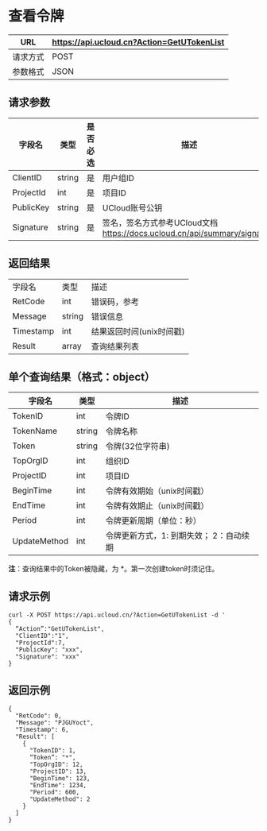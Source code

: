 # 查看令牌

| URL  | <https://api.ucloud.cn?Action=GetUTokenList> |
| ---- | -------------------------------------------- |
| 请求方式 | POST                                         |
| 参数格式 | JSON                                         |

## 请求参数

| 字段名       | 类型     | 是否必选 | 描述                                                               |
| --------- | ------ | ---- | ---------------------------------------------------------------- |
| ClientID  | string | 是    | 用户组ID                                                            |
| ProjectId | int    | 是    | 项目ID                                                             |
| PublicKey | string | 是    | UCloud账号公钥                                                       |
| Signature | string | 是    | 签名，签名方式参考UCloud文档 <https://docs.ucloud.cn/api/summary/signature> |

## 返回结果

|           |        |                                                           |
| --------- | ------ | --------------------------------------------------------- |
| 字段名       | 类型     | 描述                                                        |
| RetCode   | int    | 错误码，参考 [](/management_monitor/utoken/developer/errorcode) |
| Message   | string | 错误信息                                                      |
| Timestamp | int    | 结果返回时间(unix时间戳)                                           |
| Result    | array  | 查询结果列表                                                    |

## 单个查询结果（格式：object）

| 字段名          | 类型     | 描述                     |
| ------------ | ------ | ---------------------- |
| TokenID      | int    | 令牌ID                   |
| TokenName    | string | 令牌名称                   |
| Token        | string | 令牌(32位字符串)             |
| TopOrgID     | int    | 组织ID                   |
| ProjectID    | int    | 项目ID                   |
| BeginTime    | int    | 令牌有效期始（unix时间戳）        |
| EndTime      | int    | 令牌有效期止（unix时间戳）        |
| Period       | int    | 令牌更新周期（单位：秒）           |
| UpdateMethod | int    | 令牌更新方式，1: 到期失效； 2：自动续期 |

**注**：查询结果中的Token被隐藏，为 \*。第一次创建token时须记住。

## 请求示例

``` 
curl -X POST https://api.ucloud.cn/?Action=GetUTokenList -d '
{
  “Action”:"GetUTokenList",
  "ClientID":"1",
  "ProjectId":7,
  "PublicKey": "xxx",
  "Signature": "xxx"
}

```

## 返回示例

    {
      "RetCode": 0,
      "Message": "PJGUYoct",
      "Timestamp": 6,
      "Result": [
        {
          "TokenID": 1,
          “Token”: "*",
          "TopOrgID": 12,
          "ProjectID": 13,
          "BeginTime": 123,
          "EndTime": 1234,
          "Period": 600,
          "UpdateMethod": 2
        }
      ]
    }
